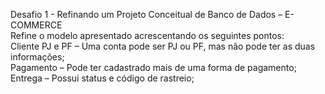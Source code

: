 Desafio 1 - Refinando um Projeto Conceitual de Banco de Dados – E-COMMERCE <br />
Refine o modelo apresentado acrescentando os seguintes pontos: <br />
Cliente PJ e PF – Uma conta pode ser PJ ou PF, mas não pode ter as duas informações; <br />
Pagamento – Pode ter cadastrado mais de uma forma de pagamento; <br />
Entrega – Possui status e código de rastreio; <br />
